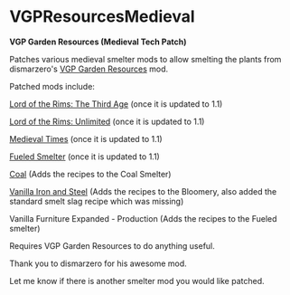 # VGPResourcesMedieval



**VGP Garden Resources (Medieval Tech Patch)**

Patches various medieval smelter mods to allow smelting the plants from dismarzero's <a href="https://steamcommunity.com/sharedfiles/filedetails/?id=1185276569">VGP Garden Resources</a> mod.

Patched mods include:

<a href="https://steamcommunity.com/sharedfiles/filedetails/?id=1400245220">Lord of the Rims: The Third Age</a>  (once it is updated to 1.1)

<a href="https://steamcommunity.com/sharedfiles/filedetails/?id=1402763255">Lord of the Rims: Unlimited</a> (once it is updated to 1.1)

<a href="https://steamcommunity.com/sharedfiles/filedetails/?id=732569232">Medieval Times</a> (once it is updated to 1.1)

<a href="https://steamcommunity.com/sharedfiles/filedetails/?id=1472187898">Fueled Smelter</a> (once it is updated to 1.1)

<a href="https://steamcommunity.com/sharedfiles/filedetails/?id=1525404710">Coal</a> (Adds the recipes to the Coal Smelter)

<a href="https://steamcommunity.com/sharedfiles/filedetails/?id=1883690422">Vanilla Iron and Steel</a> (Adds the recipes to the Bloomery, also added the standard smelt slag recipe which was missing)

Vanilla Furniture Expanded - Production (Adds the recipes to the Fueled smelter)

Requires VGP Garden Resources to do anything useful.

Thank you to dismarzero for his awesome mod.

Let me know if there is another smelter mod you would like patched.